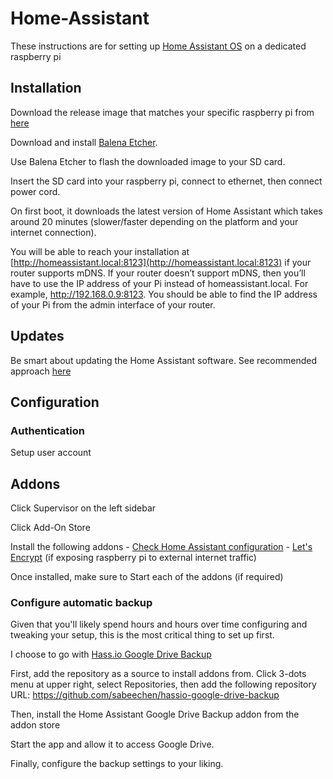 # Home-Assistant

These instructions are for setting up [Home Assistant OS](https://www.home-assistant.io/hassio/installation/) on a dedicated raspberry pi

## Installation
Download the release image that matches your specific raspberry pi from [here](https://github.com/home-assistant/operating-system/releases/)

Download and install [Balena Etcher](https://www.balena.io/etcher/).

Use Balena Etcher to flash the downloaded image to your SD card.

Insert the SD card into your raspberry pi, connect to ethernet, then connect power cord.

On first boot, it downloads the latest version of Home Assistant which takes around 20 minutes (slower/faster depending on the platform and your internet connection). 

You will be able to reach your installation at [http://homeassistant.local:8123](http://homeassistant.local:8123) if your router supports mDNS. If your router doesn’t support mDNS, then you’ll have to use the IP address of your Pi instead of homeassistant.local. For example, http://192.168.0.9:8123. You should be able to find the IP address of your Pi from the admin interface of your router.

## Updates

Be smart about updating the Home Assistant software. See recommended approach [here](https://www.home-assistant.io/hassio/installation/#updating-a-home-assistant-installation)

## Configuration

### Authentication

Setup user account

## Addons

Click Supervisor on the left sidebar

Click Add-On Store

Install the following addons
    - [Check Home Assistant configuration](http://homeassistant.local:8123/hassio/addon/core_check_config/info)
    - [Let's Encrypt](http://homeassistant.local:8123/hassio/addon/core_letsencrypt/info) (if exposing raspberry pi to external internet traffic)

Once installed, make sure to Start each of the addons (if required)

### Configure automatic backup

Given that you'll likely spend hours and hours over time configuring and tweaking your setup, this is the most critical thing to set up first.

I choose to go with [Hass.io Google Drive Backup](https://github.com/sabeechen/hassio-google-drive-backup)

First, add the repository as a source to install addons from. Click 3-dots menu at upper right, select Repositories, then add the following repository URL: https://github.com/sabeechen/hassio-google-drive-backup

Then, install the  Home Assistant Google Drive Backup addon from the addon store

Start the app and allow it to access Google Drive.

Finally, configure the backup settings to your liking.
